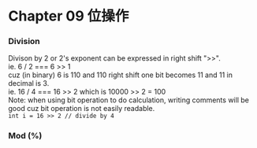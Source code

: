 # Chapter 09 位操作

### Division
Divison by 2 or 2's exponent can be expressed in right shift ">>".  
ie. 6 / 2  === 6 >> 1  
cuz (in binary) 6 is 110 and 110 right shift one bit becomes 11 and 11 in decimal is 3.  
ie. 16 / 4 === 16 >> 2  which is 10000 >> 2 = 100  
Note: when using bit operation to do calculation, writing comments will be good cuz bit operation is not easily readable.  
```int i = 16 >> 2 // divide by 4 ```  

### Mod (%)
